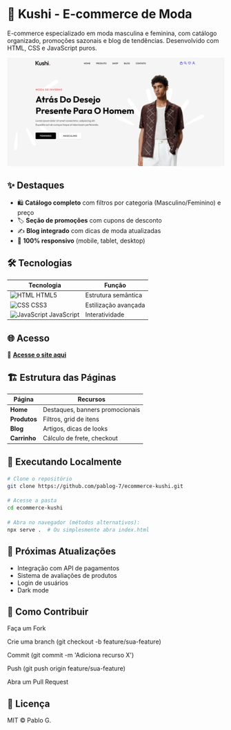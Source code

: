 # 👗 Kushi - E-commerce de Moda

E-commerce especializado em moda masculina e feminina, com catálogo organizado, promoções sazonais e blog de tendências. Desenvolvido com HTML, CSS e JavaScript puros.

![Preview do Kushi](./kushi.png)  

## ✨ Destaques

- 🛍️ **Catálogo completo** com filtros por categoria (Masculino/Feminino) e preço
- 🏷️ **Seção de promoções** com cupons de desconto
- ✍️ **Blog integrado** com dicas de moda atualizadas
- 📱 **100% responsivo** (mobile, tablet, desktop)

## 🛠️ Tecnologias

| Tecnologia | Função | 
|------------|--------|
| <img src="https://cdn-icons-png.flaticon.com/512/732/732212.png" width="16" alt="HTML"> HTML5 | Estrutura semântica |
| <img src="https://cdn-icons-png.flaticon.com/512/732/732190.png" width="16" alt="CSS"> CSS3 | Estilização avançada |
| <img src="https://cdn-icons-png.flaticon.com/512/5968/5968292.png" width="16" alt="JavaScript"> JavaScript | Interatividade |

## 🌐 Acesso

🔗 **[Acesse o site aqui](https://pablog-7.github.io/ecommerce-kushi/)**

## 🏗️ Estrutura das Páginas

| Página | Recursos |
|--------|----------|
| **Home** | Destaques, banners promocionais |
| **Produtos** | Filtros, grid de itens |
| **Blog** | Artigos, dicas de looks |
| **Carrinho** | Cálculo de frete, checkout |

## 🚀 Executando Localmente

```bash
# Clone o repositório
git clone https://github.com/pablog-7/ecommerce-kushi.git

# Acesse a pasta
cd ecommerce-kushi

# Abra no navegador (métodos alternativos):
npx serve .  # Ou simplesmente abra index.html

```

## 📌 Próximas Atualizações

- Integração com API de pagamentos
- Sistema de avaliações de produtos
- Login de usuários
- Dark mode

## 🤝 Como Contribuir
Faça um Fork

Crie uma branch (git checkout -b feature/sua-feature)

Commit (git commit -m 'Adiciona recurso X')

Push (git push origin feature/sua-feature)

Abra um Pull Request

## 📄 Licença
MIT © Pablo G.
